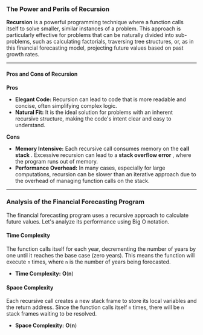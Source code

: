 ### The Power and Perils of Recursion

**Recursion** is a powerful programming technique where a function calls itself to solve smaller, similar instances of a problem. This approach is particularly effective for problems that can be naturally divided into sub-problems, such as calculating factorials, traversing tree structures, or, as in this financial forecasting model, projecting future values based on past growth rates.

---

#### Pros and Cons of Recursion

**Pros**

* **Elegant Code:** Recursion can lead to code that is more readable and concise, often simplifying complex logic.
* **Natural Fit:** It is the ideal solution for problems with an inherent recursive structure, making the code's intent clear and easy to understand.

**Cons**

* **Memory Intensive:** Each recursive call consumes memory on the  **call stack** . Excessive recursion can lead to a  **stack overflow error** , where the program runs out of memory.
* **Performance Overhead:** In many cases, especially for large computations, recursion can be slower than an iterative approach due to the overhead of managing function calls on the stack.

---

### Analysis of the Financial Forecasting Program

The financial forecasting program uses a recursive approach to calculate future values. Let's analyze its performance using Big O notation.

#### Time Complexity

The function calls itself for each year, decrementing the number of years by one until it reaches the base case (zero years). This means the function will execute `n` times, where `n` is the number of years being forecasted.

* **Time Complexity:** **O**(**n**)

#### Space Complexity

Each recursive call creates a new stack frame to store its local variables and the return address. Since the function calls itself `n` times, there will be `n` stack frames waiting to be resolved.

* **Space Complexity:** **O**(**n**)

